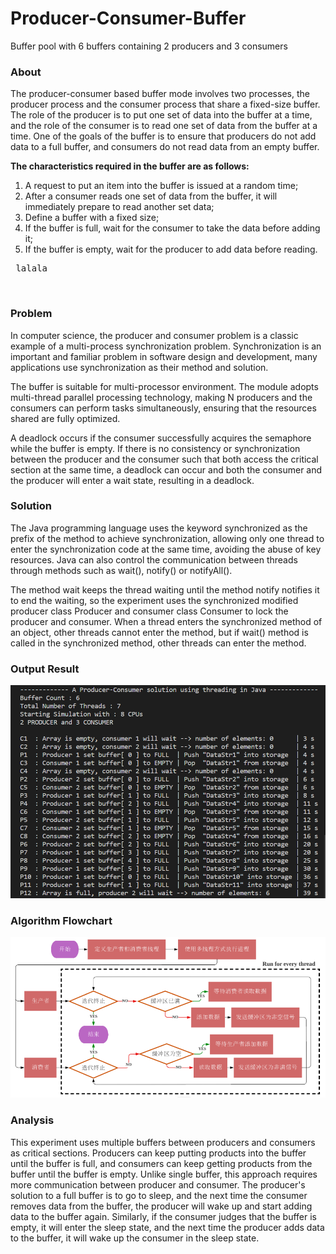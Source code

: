 # Producer-Consumer-Buffer
 Buffer pool with 6 buffers containing 2 producers and 3 consumers



### **About**

The producer-consumer based buffer mode involves two processes, the producer process and the consumer process that share a fixed-size buffer. The role of the producer is to put one set of data into the buffer at a time, and the role of the consumer is to read one set of data from the buffer at a time. One of the goals of the buffer is to ensure that producers do not add data to a full buffer, and consumers do not read data from an empty buffer. 

**The characteristics required in the buffer are as follows:** 

1. A request to put an item into the buffer is issued at a random time; 
2. After a consumer reads one set of data from the buffer, it will immediately prepare to read another set data; 
3. Define a buffer with a fixed size; 
4. If the buffer is full, wait for the consumer to take the data before adding it; 
5. If the buffer is empty, wait for the producer to add data before reading.

<pre> lalala </pre>
<br />

### **Problem**

In computer science, the producer and consumer problem is a classic example of a multi-process synchronization problem. Synchronization is an important and familiar problem in software design and development, many applications use synchronization as their method and solution. 

The buffer is suitable for multi-processor environment. The module adopts multi-thread parallel processing technology, making N producers and the consumers can perform tasks simultaneously, ensuring that the resources shared are fully optimized. 

A deadlock occurs if the consumer successfully acquires the semaphore while the buffer is empty. If there is no consistency or synchronization between the producer and the consumer such that both access the critical section at the same time, a deadlock can occur and both the consumer and the producer will enter a wait state, resulting in a deadlock.



### **Solution**

The Java programming language uses the keyword synchronized as the prefix of the method to achieve synchronization, allowing only one thread to enter the synchronization code at the same time, avoiding the abuse of key resources. Java can also control the communication between threads through methods such as wait(), notify() or notifyAll(). 

The method wait keeps the thread waiting until the method notify notifies it to end the waiting, so the experiment uses the synchronized modified producer class Producer and consumer class Consumer to lock the producer and consumer. When a thread enters the synchronized method of an object, other threads cannot enter the method, but if wait() method is called in the synchronized method, other threads can enter the method.



### **Output Result**

![image-20221018105827852](README/image-20221018105827852.png)



### **Algorithm Flowchart**

![image-20221018110033960](README/image-20221018110033960.png)



### **Analysis**

This experiment uses multiple buffers between producers and consumers as critical sections. Producers can keep putting products into the buffer until the buffer is full, and consumers can keep getting products from the buffer until the buffer is empty. Unlike single buffer, this approach requires more communication between producer and consumer. The producer's solution to a full buffer is to go to sleep, and the next time the consumer removes data from the buffer, the producer will wake up and start adding data to the buffer again. Similarly, if the consumer judges that the buffer is empty, it will enter the sleep state, and the next time the producer adds data to the buffer, it will wake up the consumer in the sleep state.
